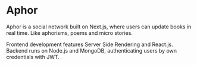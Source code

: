 # Aphor

Aphor is a social network built on Next.js, where users can update books in real time. Like aphorisms, poems and micro stories.

Frontend development features Server Side Rendering and React.js.
Backend runs on Node.js and MongoDB, authenticating users by own credentials with JWT. 
